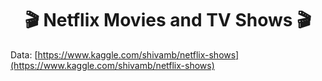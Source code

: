<div align="center">
  <h1>🎬 Netflix Movies and TV Shows 🎬</h1>
</div>

Data: [https://www.kaggle.com/shivamb/netflix-shows](https://www.kaggle.com/shivamb/netflix-shows)
